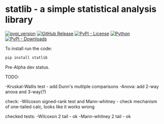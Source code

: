 # statlib - a simple statistical analysis library

[![pypi_version](https://img.shields.io/pypi/v/statlib?label=PyPI&color=green)](https://pypi.org/project/statlib)
[![GitHub Release](https://img.shields.io/github/v/release/konung-yaropolk/statlib?label=GitHub&color=green&link=https%3A%2F%2Fgithub.com%2Fkonung-yaropolk%2FDiaModality)](https://github.com/konung-yaropolk/statlib)
[![PyPI - License](https://img.shields.io/pypi/l/statlib)](https://pypi.org/project/statlib)
[![Python](https://img.shields.io/badge/Python-v3.10%5E-green?logo=python)](https://pypi.org/project/statlib)  
[![PyPI - Downloads](https://img.shields.io/pypi/dm/statlib?label=PyPI%20stats&color=blue)](https://pypi.org/project/statlib)


To install run the code:
```bash
pip install statlib
```

Pre-Alpha dev status.


TODO:

-Kruskal-Wallis test - add Dunn's multiple comparisons
-Anova: add 2-way anova and 3-way(?)

check:
-Wilcoxon signed-rank test and Mann-whitney - check mechanism of one-tailed calc, looks like it works wrong


checked tests:
-Wilcoxon 2 tail - ok
-Mann-whitney 2 tail - ok


